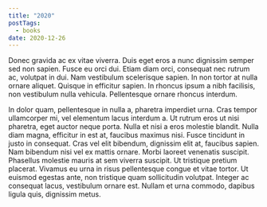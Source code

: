 ```yaml
---
title: "2020"
postTags:
  - books
date: 2020-12-26
---
```


Donec gravida ac ex vitae viverra. Duis eget eros a nunc dignissim semper sed non sapien. Fusce eu orci dui. Etiam diam orci, consequat nec rutrum ac, volutpat in dui. Nam vestibulum scelerisque sapien. In non tortor at nulla ornare aliquet. Quisque in efficitur sapien. In rhoncus ipsum a nibh facilisis, non vestibulum nulla vehicula. Pellentesque ornare rhoncus interdum.

In dolor quam, pellentesque in nulla a, pharetra imperdiet urna. Cras tempor ullamcorper mi, vel elementum lacus interdum a. Ut rutrum eros ut nisi pharetra, eget auctor neque porta. Nulla et nisi a eros molestie blandit. Nulla diam magna, efficitur in est at, faucibus maximus nisi. Fusce tincidunt in justo in consequat. Cras vel elit bibendum, dignissim elit at, faucibus sapien. Nam bibendum nisi vel ex mattis ornare. Morbi laoreet venenatis suscipit. Phasellus molestie mauris at sem viverra suscipit. Ut tristique pretium placerat. Vivamus eu urna in risus pellentesque congue et vitae tortor. Ut euismod egestas ante, non tristique quam sollicitudin volutpat. Integer ac consequat lacus, vestibulum ornare est. Nullam et urna commodo, dapibus ligula quis, dignissim metus.

